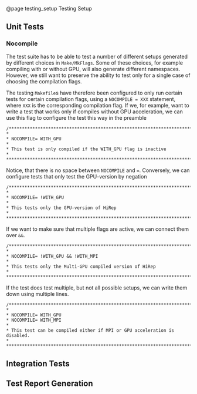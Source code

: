 @page testing_setup Testing Setup
## Unit Tests

### Nocompile

The test suite has to be able to test a number of different setups generated by different choices in `Make/MkFlags`. Some of these choices, for example compiling with or without GPU, will also generate different namespaces. However, we still want to preserve the ability to test only for a single case of choosing the compilation flags.

The testing `Makefile`s have therefore been configured to only run certain tests for certain compilation flags, using a `NOCOMPILE = XXX` statement, where `XXX` is the corresponding compilation flag. If we, for example, want to write a test that works only if compiles without GPU acceleration, we can use this flag to configure the test this way in the preamble

```
/*******************************************************************************
*
* NOCOMPILE= WITH_GPU
*
* This test is only compiled if the WITH_GPU flag is inactive
*
*******************************************************************************/
```

Notice, that there is no space between `NOCOMPILE` and `=`. Conversely, we can configure tests that only test the GPU-version by negation

```
/*******************************************************************************
*
* NOCOMPILE= !WITH_GPU
*
* This tests only the GPU-version of HiRep
*
*******************************************************************************/
```

If we want to make sure that multiple flags are active, we can connect them over `&&`.

```
/*******************************************************************************
*
* NOCOMPILE= !WITH_GPU && !WITH_MPI
*
* This tests only the Multi-GPU compiled version of HiRep
*
*******************************************************************************/
```

If the test does test multiple, but not all possible setups, we can write them down using multiple lines.

```
/*******************************************************************************
*
* NOCOMPILE= WITH_GPU
* NOCOMPILE= WITH_MPI
*
* This test can be compiled either if MPI or GPU acceleration is disabled.
*
*******************************************************************************/
```

## Integration Tests

## Test Report Generation